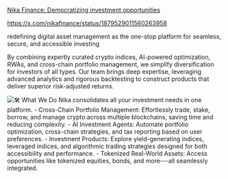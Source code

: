 [Nika Finance: Democratizing investment opportunities](https://www.nika.finance/)


https://x.com/nikafinance/status/1879529011560263958




redefining digital asset management as the one-stop platform for seamless, secure, and accessible investing

By combining expertly curated crypto indices, AI-powered optimization, RWAs, and cross-chain portfolio management, we simplify diversification for investors of all types. Our team brings deep expertise, leveraging advanced analytics and rigorous backtesting to construct products that deliver superior risk-adjusted returns.


![🛠️](https://abs-0.twimg.com/emoji/v2/svg/1f6e0.svg "Hammer and wrench") What We Do Nika consolidates all your investment needs in one platform. - Cross-Chain Portfolio Management: Effortlessly trade, stake, borrow, and manage crypto across multiple blockchains, saving time and reducing complexity. - AI Investment Agents: Automate portfolio optimization, cross-chain strategies, and tax reporting based on user preferences. - Investment Products: Explore yield-generating indices, leveraged indices, and algorithmic trading strategies designed for both accessibility and performance. - Tokenized Real-World Assets: Access opportunities like tokenized equities, bonds, and more---all seamlessly integrated.